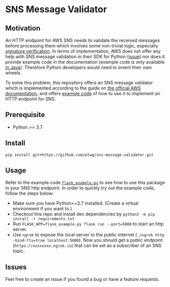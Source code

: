 # SNS Message Validator

## Motivation
An HTTP endpoint for AWS SNS needs to validate the received messages before processing them which involves some non-trivial logic, especially [signature verification](https://docs.aws.amazon.com/sns/latest/dg/SendMessageToHttp.verify.signature.html). In terms of implementation, AWS does not offer any help with SNS message validation in their SDK for Python ([issue](https://github.com/boto/boto3/issues/1469)) nor does it provide example code in the documentation (example code is only available [in Java](https://docs.aws.amazon.com/sns/latest/dg/SendMessageToHttp.example.java.html)). Therefore Python developers would need to invent their own wheels. 

To solve this problem, this repository offers an SNS message validator which is implemented according to the guide on [the official AWS documentation](https://docs.aws.amazon.com/sns/latest/dg/sns-http-https-endpoint-as-subscriber.html), and offers [example code](flask_example.py) of how to use it to implement an HTTP endpoint for SNS. 


## Prerequisite
- Python >= 3.7

## Install
`pip install git+https://github.com/wlwg/sns-message-validator.git`

## Usage
Refer to the example code [`flask_example.py`](flask_example.py) to see how to use this package in your SNS http endpoint. In order to quickly try out the example code, follow the steps below:
- Make sure you have Python>=3.7 installed. (Create a virtual environment if you want to.)
- Checkout this repo and install dev dependencies by `python3 -m pip install -r requirements.txt`
- Run `FLASK_APP=flask_example.py flask run --port=5000` to start an http server.
- Use `ngrok` to expose the local server to the public internet (`./ngrok http -bind-tls=true localhost:5000`). Now you should get a public endpoint (`https://xxxxxxxx.ngrok.io`) that can be set as a subscriber of an SNS topic.

## Issues
Feel free to create an issue if you found a bug or have a feature requests.
